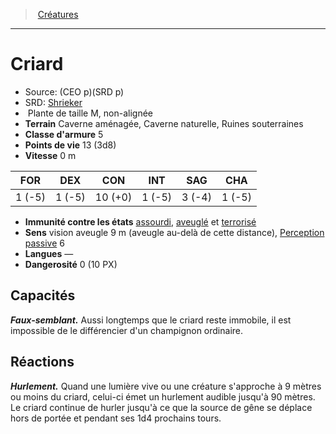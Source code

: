 ﻿> [Créatures](hd_monsters.md)

---

# Criard

- Source: (CEO p)(SRD p)
- SRD: [Shrieker](srd_monsters_shrieker.md)
-  Plante de taille M, non-alignée
- **Terrain** Caverne aménagée, Caverne naturelle, Ruines souterraines
- **Classe d'armure** 5
- **Points de vie** 13 (3d8)
- **Vitesse** 0 m

|FOR|DEX|CON|INT|SAG|CHA|
|---|---|---|---|---|---|
| 1 (-5)| 1 (-5)|10 (+0)| 1 (-5)| 3 (-4)| 1 (-5)|

- **Immunité contre les états** [assourdi](hd_conditions_assourdi.md), [aveuglé](hd_conditions_aveugle.md) et [terrorisé](hd_conditions_terrorise.md)
- **Sens** vision aveugle 9 m (aveugle au-delà de cette distance), [Perception passive](hd_abilities_dexterity_perception_passive.md) 6
- **Langues** —
- **Dangerosité** 0 (10 PX)

## Capacités

**_Faux-semblant._** Aussi longtemps que le criard reste immobile, il est impossible de le différencier d'un champignon ordinaire.

## Réactions

**_Hurlement._** Quand une lumière vive ou une créature s'approche à 9 mètres ou moins du criard, celui-ci émet un hurlement audible jusqu'à 90 mètres. Le criard continue de hurler jusqu'à ce que la source de gêne se déplace hors de portée et pendant ses 1d4 prochains tours.

